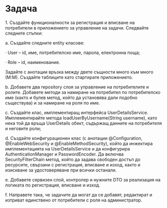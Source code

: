# Задача

1\.      Създайте функционалности за регистрация и вписване на потребители в приложението за управление на задачи. Следвайте следните стъпки:

a.      Създайте следните entity класове:

·    User – id, име, потребителско име, парола, електронна поща;

·   Role – id, наименование.

Задайте с анотации връзка между двете същности много към много (М:М). Създайте таблиците като стартирате приложението.

b.      Добавете два repository слоя за управление на потребителите и ролите.  Добавете методи за намиране на потребител по потребителско име (както и булев метод, който да установява дали подобно съществува) и за намиране на роля по име.

c.      Създайте клас, имплементиращ интерфейса UserDetailsService. Имплементирайте метода  loadUserByUsername(String username), като нека той да връща UserDetails обект, съдържащ данните на потребителя и неговите роли;

d.      Създайте конфигурационен клас (с анотации @Configuration, @EnableWebSecurity и @EnableMethodSecurity), който да инжектира имплементацията на UserDetailsService и да конфигурира AuthenticationManager и PasswordEncoder. Да включва SecurityFilterChain метод, който да задава свободен достъп до ресурсите, свързани с регистрация, вписване и изход, както и изискване за удостоверяване при всички останали.

e.      Добавете сервизен слой, контролер и нужните DTO за реализация на логиката по регистрация, вписване и изход.

f.       Направете така, че задачите да могат да се добавят, редактират и изтриват единствено от потребители с роля на администратор.&#x20;
